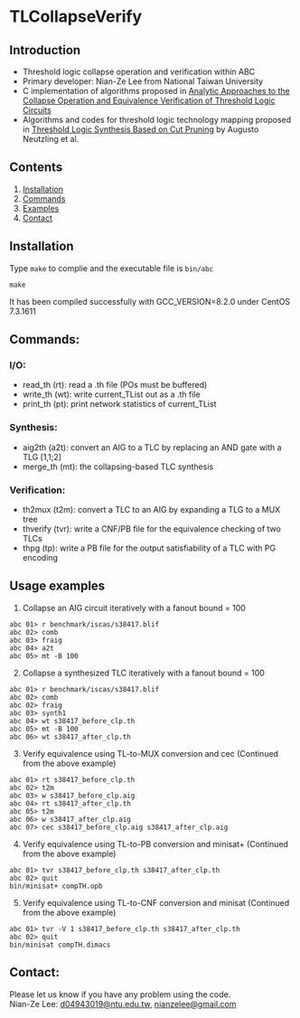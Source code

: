 # TLCollapseVerify
## Introduction
- Threshold logic collapse operation and verification within ABC
- Primary developer: Nian-Ze Lee from National Taiwan University
- C implementation of algorithms proposed in [Analytic Approaches to the Collapse Operation and Equivalence Verification of Threshold Logic Circuits](https://ieeexplore.ieee.org/document/7827582/)
- Algorithms and codes for threshold logic technology mapping proposed in [Threshold Logic Synthesis Based on Cut Pruning](https://ieeexplore.ieee.org/document/7372610/) by Augusto Neutzling et al.
## Contents
1. [Installation](#installation)
2. [Commands](#commands)
3. [Examples](#examples)
4. [Contact](#contact)
## Installation
Type `make` to complie and the executable file is `bin/abc`
```
make
```
It has been compiled successfully with GCC\_VERSION=8.2.0 under CentOS 7.3.1611
## Commands:
### I/O:
- read_th (rt): read a .th file (POs must be buffered)
- write_th (wt): write current_TList out as a .th file
- print_th (pt): print network statistics of current_TList
### Synthesis:
- aig2th (a2t): convert an AIG to a TLC by replacing an AND gate with a TLG [1,1;2]
- merge_th (mt): the collapsing-based TLC synthesis
### Verification:
- th2mux (t2m): convert a TLC to an AIG by expanding a TLG to a MUX tree
- thverify (tvr): write a CNF/PB file for the equivalence checking of two TLCs
- thpg (tp): write a PB file for the output satisfiability of a TLC with PG encoding
## Usage examples
1. Collapse an AIG circuit iteratively with a fanout bound = 100
```
abc 01> r benchmark/iscas/s38417.blif
abc 02> comb
abc 03> fraig
abc 04> a2t
abc 05> mt -B 100
```
2. Collapse a synthesized TLC iteratively with a fanout bound = 100
```
abc 01> r benchmark/iscas/s38417.blif
abc 02> comb
abc 02> fraig
abc 03> synth1
abc 04> wt s38417_before_clp.th
abc 05> mt -B 100
abc 06> wt s38417_after_clp.th
```
3. Verify equivalence using TL-to-MUX conversion and cec
(Continued from the above example)
```
abc 01> rt s38417_before_clp.th
abc 02> t2m
abc 03> w s38417_before_clp.aig
abc 04> rt s38417_after_clp.th
abc 05> t2m
abc 06> w s38417_after_clp.aig
abc 07> cec s38417_before_clp.aig s38417_after_clp.aig
```
4. Verify equivalence using TL-to-PB conversion and minisat+
(Continued from the above example)
```
abc 01> tvr s38417_before_clp.th s38417_after_clp.th
abc 02> quit
bin/minisat+ compTH.opb
```
5. Verify equivalence using TL-to-CNF conversion and minisat
(Continued from the above example)
```
abc 01> tvr -V 1 s38417_before_clp.th s38417_after_clp.th
abc 02> quit
bin/minisat compTH.dimacs
```
## Contact:
Please let us know if you have any problem using the code.  
Nian-Ze Lee: d04943019@ntu.edu.tw, nianzelee@gmail.com
